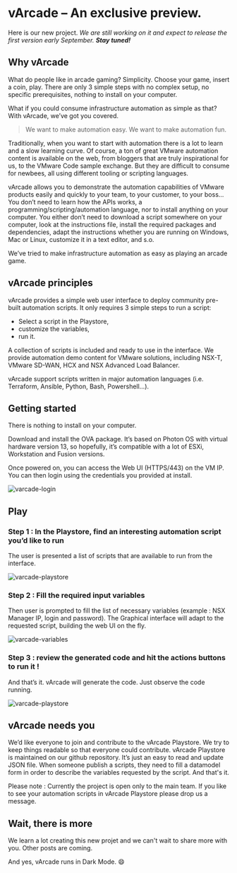 # vArcade – An exclusive preview.

Here is our new project.
*We are still working on it and expect to release the first version early September. __Stay tuned!__*

## Why vArcade

What do people like in arcade gaming? Simplicity. Choose your game, insert a coin, play. There are only 3 simple steps with no complex setup, no specific prerequisites, nothing to install on your computer.

What if you could consume infrastructure automation as simple as that? With vArcade, we’ve got you covered.
> We want to make automation easy. We want to make automation fun.

Traditionally, when you want to start with automation there is a lot to learn and a slow learning curve. Of course, a ton of great VMware automation content is available on the web, from bloggers that are truly inspirational for us, to the VMware Code sample exchange. But they are difficult to consume for newbees, all using different tooling or scripting languages.

vArcade allows you to demonstrate the automation capabilities of VMware products easily and quickly to your team, to your customer, to your boss… You don’t need to learn how the APIs works, a programming/scripting/automation language, nor to install anything on your computer. You either don’t need to download a script somewhere on your computer, look at the instructions file, install the required packages and dependencies, adapt the instructions whether you are running on Windows, Mac or Linux, customize it in a text editor, and s.o.

We’ve tried to make infrastructure automation as easy as playing an arcade game.

## vArcade principles

vArcade provides a simple web user interface to deploy community pre-built automation scripts. It only requires 3 simple steps to run a script:
-	Select a script in the Playstore,
-	customize the variables,
-	run it.

A collection of scripts is included and ready to use in the interface. We provide automation demo content for VMware solutions, including NSX-T, VMware SD-WAN, HCX and NSX Advanced Load Balancer.

vArcade support scripts written in major automation languages (i.e. Terraform, Ansible, Python, Bash, Powershell…).

## Getting started

There is nothing to install on your computer.

Download and install the OVA package. It’s based on Photon OS with virtual hardware version 13, so hopefully, it’s compatible with a lot of ESXi, Workstation and Fusion versions.

Once powered on, you can access the Web UI (HTTPS/443) on the VM IP. You can then login using the credentials you provided at install.

![varcade-login](images/varcade-login.png "vArcade Login Page")

## Play

### Step 1 : In the Playstore, find an interesting automation script you’d like to run 
The user is presented a list of scripts that are available to run from the interface.

![varcade-playstore](images/varcade-playstore.png "vArcade Playstore Page")

### Step 2 : Fill the required input variables
Then user is prompted to fill the list of necessary variables (example : NSX Manager IP, login and password). The Graphical interface will adapt to the requested script, building the web UI on the fly. 

![varcade-variables](images/varcade-variables.png "vArcade variables Page")

### Step 3 : review the generated code and hit the actions buttons to run it !
And that’s it. vArcade will generate the code. Just observe the code running. 

![varcade-playstore](images/varcade-run.png "vArcade run Page")

## vArcade needs you

We’d like everyone to join and contribute to the vArcade Playstore. We try to keep things readable so that everyone could contribute. vArcade Playstore is maintained on our github repository. It’s just an easy to read and update JSON file. When someone publish a scripts, they need to fill a datamodel form in order to describe the variables requested by the script. And that's it.

Please note : Currently the project is open only to the main team. If you like to see your automation scripts in vArcade Playstore please drop us a message.

## Wait, there is more

We learn a lot creating this new projet and we can't wait to share more with you. Other posts are coming. 

And yes, vArcade runs in Dark Mode. :smile:
